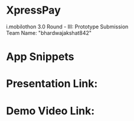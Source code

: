 # XpressPay

i.mobilothon 3.0 Round - III: Prototype Submission</br>
Team Name: "bhardwajakshat842"

# App Snippets

# Presentation Link:
# Demo Video Link:
